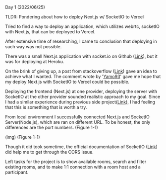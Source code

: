 Day 1 (2022/06/25)

TLDR: Pondering about how to deploy Next.js w/ SocketIO to Vercel

Tried to find a way to deploy an application, which utilizes webrtc, socketIO with Next.js, that can be deployed to Vercel.

After extensive time of researching, I came to conclusion that deploying in such way was not possible.

There was a small Next.js application with socket.io on Github (<a href="https://github.com/arch-inc/nextjs-socketio-chat-example">Link</a>), but it was for deploying at Heroku.

On the brink of giving up, a post from stackoverflow (<a href="https://stackoverflow.com/questions/64795433/deploying-nextjs-front-end-and-expresss-back-end-to-heroku">Link</a>) gave an idea to achieve what I wanted. The comment wrote by '<a href="https://stackoverflow.com/users/11236310/yamo93">Yamo93</a>' gave me hope that my deploy Next.js with SocketIO to Vercel could be possible.

Deploying the frontend (Next.js) at one provider, deploying the server with SocketIO at the other provider sounded realistic approach to my goal. Since I had a similar experience during previous side project(<a href="https://github.com/tyomhk2015/mini_reactnode">Link</a>), I had feeling that this is something that is worth a try.

From local environment I successfully connected Next.js and SocketIO Server(Node.js), which are ran on different URL. To be honest, the only differences are the port numbers. (Figure 1-1)

(img)
(Figure 1-1)

Though it did took sometime, the official documentation of SocketIO (<a href="https://socket.io/docs/v3/handling-cors/">Link</a>) did help me to get through the CORS issue.

Left tasks for the project is to show available rooms, search and filter existing rooms, and to make 1:1 connection with a room host and a participant.

